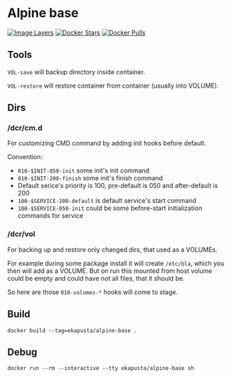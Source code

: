 # Alpine base

[![Image Layers](https://badge.imagelayers.io/ekapusta/alpine-base:latest.svg)](https://imagelayers.io/?images=ekapusta/alpine-base:latest) [![Docker Stars](https://img.shields.io/docker/stars/ekapusta/alpine-base.svg?style=flat-square)](https://hub.docker.com/r/ekapusta/alpine-base/) [![Docker Pulls](https://img.shields.io/docker/pulls/ekapusta/alpine-base.svg?style=flat-square)](https://hub.docker.com/r/ekapusta/alpine-base/)

## Tools

`VOL-save` will backup directory inside container.

`VOL-restore` will restore container from container (usually into VOLUME).

## Dirs

### /dcr/cm.d

For customizing CMD command by adding init hooks before default.

Convention:

* `010-$INIT-050-init` some init's init command
* `010-$INIT-200-finish` some init's finish command
* Default serice's priority is 100, pre-default is 050 and after-default is 200
* `100-$SERVICE-100-default` is default service's start command
* `100-$SERVICE-050-init` could be some before-start initialization commands for service

### /dcr/vol

For backing up and restore only changed dirs, that used as a VOLUMEs.

For example during some package install it will create `/etc/bla`, which you then will add as a VOLUME. But on run this mounted from host volume could be empty and could have not all files, that it should be.

So here are those `010-volumes-*` hooks will come to stage.

## Build

    docker build --tag=ekapusta/alpine-base .

## Debug

    docker run --rm --interactive --tty ekapusta/alpine-base sh
